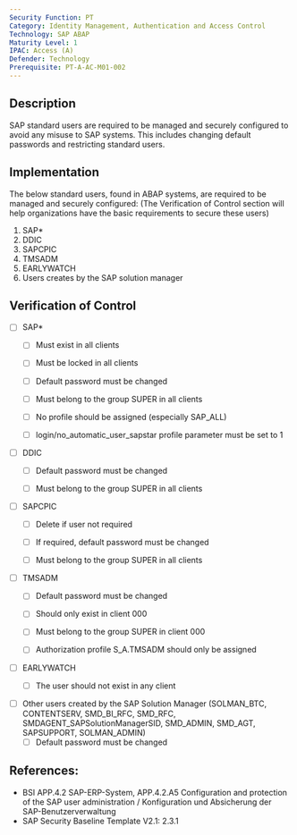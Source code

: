 ```yaml
---
Security Function: PT
Category: Identity Management, Authentication and Access Control
Technology: SAP ABAP
Maturity Level: 1
IPAC: Access (A)
Defender: Technology
Prerequisite: PT-A-AC-M01-002
---
```


## Description

SAP standard users are required to be managed and securely configured to avoid any misuse to SAP systems. This includes changing default passwords and restricting standard users.

## Implementation

The below standard users, found in ABAP systems, are required to be managed and securely configured: (The Verification of Control section will help organizations have the basic requirements to secure these users)
1. SAP*
2. DDIC
3. SAPCPIC
4. TMSADM
5. EARLYWATCH
6. Users creates by the SAP solution manager


## Verification of Control

- [ ] SAP*
  - [ ] Must exist in all clients
  - [ ] Must be locked in all clients
  - [ ] Default password must be changed
  - [ ] Must belong to the group SUPER in all clients
  - [ ] No profile should be assigned (especially SAP_ALL)
  - [ ] login/no_automatic_user_sapstar profile parameter must be set to 1


- [ ] DDIC
  - [ ] Default password must be changed
  - [ ] Must belong to the group SUPER in all clients


- [ ] SAPCPIC
  - [ ] Delete if user not required
  - [ ] If required, default password must be changed
  - [ ] Must belong to the group SUPER in all clients


- [ ] TMSADM
  - [ ] Default password must be changed
  - [ ] Should only exist in client 000
  - [ ] Must belong to the group SUPER in client 000
  - [ ] Authorization profile S_A.TMSADM should only be assigned


- [ ] EARLYWATCH
  - [ ] The user should not exist in any client

  
- [ ] Other users created by the SAP Solution Manager (SOLMAN_BTC, CONTENTSERV, SMD_BI_RFC, SMD_RFC, SMDAGENT_SAPSolutionManagerSID, SMD_ADMIN, SMD_AGT, SAPSUPPORT, SOLMAN_ADMIN)
  - [ ] Default password must be changed

## References:
- BSI APP.4.2 SAP-ERP-System, APP.4.2.A5 Configuration and protection of the SAP user administration / Konfiguration und Absicherung der SAP-Benutzerverwaltung
- SAP Security Baseline Template V2.1: 2.3.1
